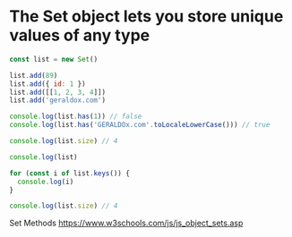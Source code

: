# The Set object lets you store unique values of any type

```js
const list = new Set()

list.add(89)
list.add({ id: 1 })
list.add([[1, 2, 3, 4]])
list.add('geraldox.com')

console.log(list.has(1)) // false
console.log(list.has('GERALDOx.com'.toLocaleLowerCase())) // true

console.log(list.size) // 4

console.log(list)

for (const i of list.keys()) {
  console.log(i)
}

console.log(list.size) // 4
```

Set Methods
https://www.w3schools.com/js/js_object_sets.asp
